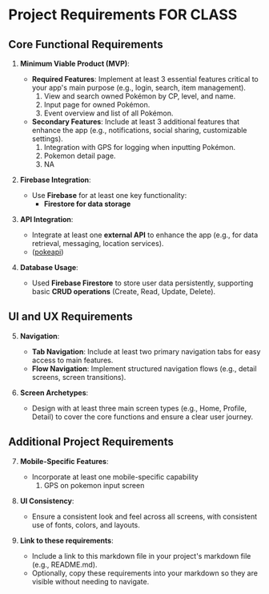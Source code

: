 # Project Requirements FOR CLASS

## Core Functional Requirements

1. **Minimum Viable Product (MVP)**:
   - **Required Features**: Implement at least 3 essential features critical to your app's main purpose (e.g., login, search, item management).
        1. View and search owned Pokémon by CP, level, and name.
        2. Input page for owned Pokémon.
        3. Event overview and list of all Pokémon.  
   - **Secondary Features**: Include at least 3 additional features that enhance the app (e.g., notifications, social sharing, customizable settings).
        1. Integration with GPS for logging when inputting Pokémon.
        2. Pokemon detail page.
        3. NA
        
2. **Firebase Integration**:
   - Use **Firebase** for at least one key functionality:
     - **Firestore for data storage**

3. **API Integration**:
   - Integrate at least one **external API** to enhance the app (e.g., for data retrieval, messaging, location services).
   - ([pokeapi](https://pokeapi.co))

4. **Database Usage**:
   - Used **Firebase Firestore** to store user data persistently, supporting basic **CRUD operations** (Create, Read, Update, Delete).

## UI and UX Requirements

5. **Navigation**:
   - **Tab Navigation**: Include at least two primary navigation tabs for easy access to main features. 
   - **Flow Navigation**: Implement structured navigation flows (e.g., detail screens, screen transitions).

6. **Screen Archetypes**:
   - Design with at least three main screen types (e.g., Home, Profile, Detail) to cover the core functions and ensure a clear user journey.

## Additional Project Requirements

7. **Mobile-Specific Features**:
   - Incorporate at least one mobile-specific capability
     1. GPS on pokemon input screen

8. **UI Consistency**:
   - Ensure a consistent look and feel across all screens, with consistent use of fonts, colors, and layouts.

9. **Link to these requirements**:
   - Include a link to this markdown file in your project's markdown file (e.g., README.md).
   - Optionally, copy these requirements into your markdown so they are visible without needing to navigate.

